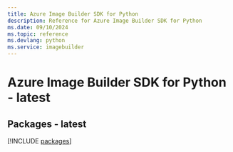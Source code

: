 ```yaml
---
title: Azure Image Builder SDK for Python
description: Reference for Azure Image Builder SDK for Python
ms.date: 09/10/2024
ms.topic: reference
ms.devlang: python
ms.service: imagebuilder
---
```

# Azure Image Builder SDK for Python - latest
## Packages - latest
[!INCLUDE [packages](image-builder-index.md)]